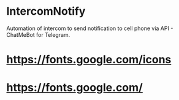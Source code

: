 # IntercomNotify
Automation of intercom to send notification to cell phone via API - ChatMeBot for Telegram.

# https://fonts.google.com/icons
# https://fonts.google.com/